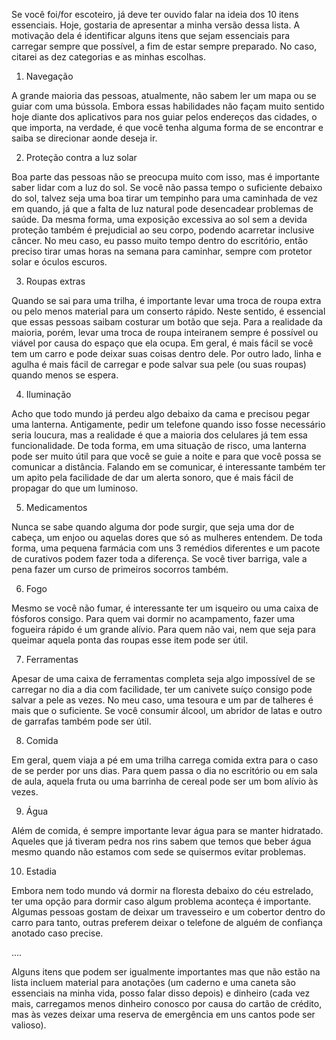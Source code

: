 Se você foi/for escoteiro, já deve ter ouvido falar na ideia dos 10 itens essenciais. Hoje, gostaria de apresentar a minha versão dessa lista. A motivação dela é identificar alguns itens que sejam essenciais para carregar sempre que possível, a fim de estar sempre preparado. No caso, citarei as dez categorias e as minhas escolhas.

1. Navegação

A grande maioria das pessoas, atualmente, não sabem ler um mapa ou se guiar com uma bússola. Embora essas habilidades não façam muito sentido hoje diante dos aplicativos para nos guiar pelos endereços das cidades, o que importa, na verdade, é que você tenha alguma forma de se encontrar e saiba se direcionar aonde deseja ir.

2. Proteção contra a luz solar

Boa parte das pessoas não se preocupa muito com isso, mas é importante saber lidar com a luz do sol. Se você não passa tempo o suficiente debaixo do sol, talvez seja uma boa tirar um tempinho para uma caminhada de vez em quando, já que a falta de luz natural pode desencadear problemas de saúde. Da mesma forma, uma exposição excessiva ao sol sem a devida proteção também é prejudicial ao seu corpo, podendo acarretar inclusive câncer. No meu caso, eu passo muito tempo dentro do escritório, então preciso tirar umas horas na semana para caminhar, sempre com protetor solar e óculos escuros.

3. Roupas extras

Quando se sai para uma trilha, é importante levar uma troca de roupa extra ou pelo menos material para um conserto rápido. Neste sentido, é essencial que essas pessoas saibam costurar um botão que seja. Para a realidade da maioria, porém, levar uma troca de roupa inteiranem sempre é possível ou viável por causa do espaço que ela ocupa. Em geral, é mais fácil se você tem um carro e pode deixar suas coisas dentro dele. Por outro lado, linha e agulha é mais fácil de carregar e pode salvar sua pele (ou suas roupas) quando menos se espera.

4. Iluminação

Acho que todo mundo já perdeu algo debaixo da cama e precisou pegar uma lanterna. Antigamente, pedir um telefone quando isso fosse necessário seria loucura, mas a realidade é que a maioria dos celulares já tem essa funcionalidade. De toda forma, em uma situação de risco, uma lanterna pode ser muito útil para que você se guie a noite e para que você possa se comunicar a distância. Falando em se comunicar, é interessante também ter um apito pela facilidade de dar um alerta sonoro, que é mais fácil de propagar do que um luminoso.

5. Medicamentos

Nunca se sabe quando alguma dor pode surgir,  que seja uma dor de cabeça, um enjoo ou aquelas dores que só as mulheres entendem. De toda forma, uma pequena farmácia com uns 3 remédios diferentes e um pacote de curativos podem fazer toda a diferença. Se você tiver barriga, vale a pena fazer um curso de primeiros socorros também.

6. Fogo

Mesmo se você não fumar, é interessante ter um isqueiro ou uma caixa de fósforos consigo. Para quem vai dormir no acampamento, fazer uma fogueira rápido é um grande alívio. Para quem não vai, nem que seja para queimar aquela ponta das roupas esse item pode ser útil.

7. Ferramentas

Apesar de uma caixa de ferramentas completa seja algo impossível de se carregar no dia a dia com facilidade, ter um canivete suíço consigo pode salvar a pele as vezes. No meu caso, uma tesoura e um par de talheres é mais que o suficiente. Se você consumir álcool, um abridor de latas e outro de garrafas também pode ser útil.

8. Comida

Em geral, quem viaja a pé em uma trilha carrega comida extra para o caso de se perder por uns dias. Para quem passa o dia no escritório ou em sala de aula, aquela fruta ou uma barrinha de cereal pode ser um bom alívio às vezes.

9. Água

Além de comida, é sempre importante levar água para se manter hidratado. Aqueles que já tiveram pedra nos rins sabem que temos que beber água mesmo quando não estamos com sede se quisermos evitar problemas.

10. Estadia

Embora nem todo mundo vá dormir na floresta debaixo do céu estrelado, ter uma opção para dormir caso algum problema aconteça é importante. Algumas pessoas gostam de deixar um travesseiro e um cobertor dentro do carro para tanto, outras preferem deixar o telefone de alguém de confiança anotado caso precise.

....

Alguns itens que podem ser igualmente importantes mas que não estão na lista incluem material para anotações (um caderno e uma caneta são essenciais na minha vida, posso falar disso depois) e dinheiro (cada vez mais, carregamos menos dinheiro conosco por causa do cartão de crédito, mas às vezes deixar uma reserva de emergência em uns cantos pode ser valioso).
